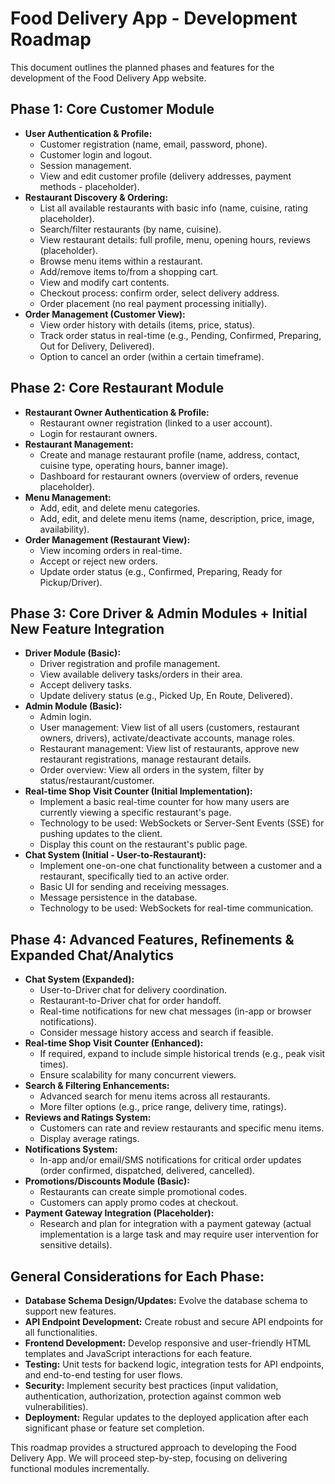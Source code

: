 # Food Delivery App - Development Roadmap

This document outlines the planned phases and features for the development of the Food Delivery App website.

## Phase 1: Core Customer Module

*   **User Authentication & Profile:**
    *   Customer registration (name, email, password, phone).
    *   Customer login and logout.
    *   Session management.
    *   View and edit customer profile (delivery addresses, payment methods - placeholder).
*   **Restaurant Discovery & Ordering:**
    *   List all available restaurants with basic info (name, cuisine, rating placeholder).
    *   Search/filter restaurants (by name, cuisine).
    *   View restaurant details: full profile, menu, opening hours, reviews (placeholder).
    *   Browse menu items within a restaurant.
    *   Add/remove items to/from a shopping cart.
    *   View and modify cart contents.
    *   Checkout process: confirm order, select delivery address.
    *   Order placement (no real payment processing initially).
*   **Order Management (Customer View):**
    *   View order history with details (items, price, status).
    *   Track order status in real-time (e.g., Pending, Confirmed, Preparing, Out for Delivery, Delivered).
    *   Option to cancel an order (within a certain timeframe).

## Phase 2: Core Restaurant Module

*   **Restaurant Owner Authentication & Profile:**
    *   Restaurant owner registration (linked to a user account).
    *   Login for restaurant owners.
*   **Restaurant Management:**
    *   Create and manage restaurant profile (name, address, contact, cuisine type, operating hours, banner image).
    *   Dashboard for restaurant owners (overview of orders, revenue placeholder).
*   **Menu Management:**
    *   Add, edit, and delete menu categories.
    *   Add, edit, and delete menu items (name, description, price, image, availability).
*   **Order Management (Restaurant View):**
    *   View incoming orders in real-time.
    *   Accept or reject new orders.
    *   Update order status (e.g., Confirmed, Preparing, Ready for Pickup/Driver).

## Phase 3: Core Driver & Admin Modules + Initial New Feature Integration

*   **Driver Module (Basic):**
    *   Driver registration and profile management.
    *   View available delivery tasks/orders in their area.
    *   Accept delivery tasks.
    *   Update delivery status (e.g., Picked Up, En Route, Delivered).
*   **Admin Module (Basic):**
    *   Admin login.
    *   User management: View list of all users (customers, restaurant owners, drivers), activate/deactivate accounts, manage roles.
    *   Restaurant management: View list of restaurants, approve new restaurant registrations, manage restaurant details.
    *   Order overview: View all orders in the system, filter by status/restaurant/customer.
*   **Real-time Shop Visit Counter (Initial Implementation):**
    *   Implement a basic real-time counter for how many users are currently viewing a specific restaurant's page.
    *   Technology to be used: WebSockets or Server-Sent Events (SSE) for pushing updates to the client.
    *   Display this count on the restaurant's public page.
*   **Chat System (Initial - User-to-Restaurant):**
    *   Implement one-on-one chat functionality between a customer and a restaurant, specifically tied to an active order.
    *   Basic UI for sending and receiving messages.
    *   Message persistence in the database.
    *   Technology to be used: WebSockets for real-time communication.

## Phase 4: Advanced Features, Refinements & Expanded Chat/Analytics

*   **Chat System (Expanded):**
    *   User-to-Driver chat for delivery coordination.
    *   Restaurant-to-Driver chat for order handoff.
    *   Real-time notifications for new chat messages (in-app or browser notifications).
    *   Consider message history access and search if feasible.
*   **Real-time Shop Visit Counter (Enhanced):**
    *   If required, expand to include simple historical trends (e.g., peak visit times).
    *   Ensure scalability for many concurrent viewers.
*   **Search & Filtering Enhancements:**
    *   Advanced search for menu items across all restaurants.
    *   More filter options (e.g., price range, delivery time, ratings).
*   **Reviews and Ratings System:**
    *   Customers can rate and review restaurants and specific menu items.
    *   Display average ratings.
*   **Notifications System:**
    *   In-app and/or email/SMS notifications for critical order updates (order confirmed, dispatched, delivered, cancelled).
*   **Promotions/Discounts Module (Basic):**
    *   Restaurants can create simple promotional codes.
    *   Customers can apply promo codes at checkout.
*   **Payment Gateway Integration (Placeholder):**
    *   Research and plan for integration with a payment gateway (actual implementation is a large task and may require user intervention for sensitive details).

## General Considerations for Each Phase:

*   **Database Schema Design/Updates:** Evolve the database schema to support new features.
*   **API Endpoint Development:** Create robust and secure API endpoints for all functionalities.
*   **Frontend Development:** Develop responsive and user-friendly HTML templates and JavaScript interactions for each feature.
*   **Testing:** Unit tests for backend logic, integration tests for API endpoints, and end-to-end testing for user flows.
*   **Security:** Implement security best practices (input validation, authentication, authorization, protection against common web vulnerabilities).
*   **Deployment:** Regular updates to the deployed application after each significant phase or feature set completion.

This roadmap provides a structured approach to developing the Food Delivery App. We will proceed step-by-step, focusing on delivering functional modules incrementally.
